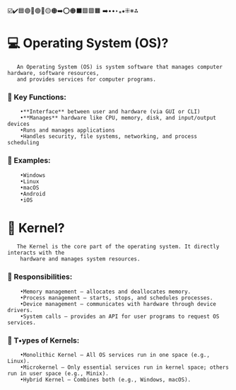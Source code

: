 ☑️✔️🟦🟣🔵🟢🔴🟡🟠➡️⭕🟠⬛🟩🟪🟫 ➡️••‣⁎⁕⁜※⁂

# 💻 Operating System (OS)?

       An Operating System (OS) is system software that manages computer hardware, software resources,
       and provides services for computer programs.

### 🔑 Key Functions:

        •**Interface** between user and hardware (via GUI or CLI)
        •**Manages** hardware like CPU, memory, disk, and input/output devices
        •Runs and manages applications
        •Handles security, file systems, networking, and process scheduling

### 📱 Examples:

        •Windows
        •Linux
        •macOS
        •Android
        •iOS

# 🧠 Kernel?

       The Kernel is the core part of the operating system. It directly interacts with the
        hardware and manages system resources.

### 🔧 Responsibilities:

        •Memory management – allocates and deallocates memory.
        •Process management – starts, stops, and schedules processes.
        •Device management – communicates with hardware through device drivers.
        •System calls – provides an API for user programs to request OS services.

### 🧬 T•ypes of Kernels:

        •Monolithic Kernel – All OS services run in one space (e.g., Linux).
        •Microkernel – Only essential services run in kernel space; others run in user space (e.g., Minix).
        •Hybrid Kernel – Combines both (e.g., Windows, macOS).

